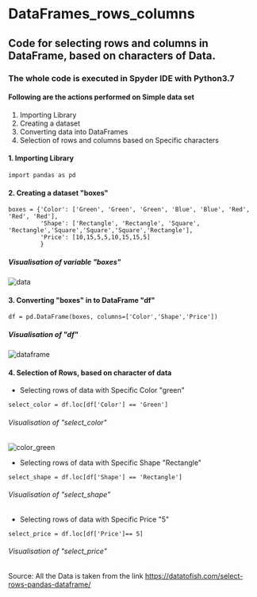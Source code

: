 # DataFrames_rows_columns

## Code for selecting rows and columns in DataFrame, based on characters of Data.

### The whole code is executed in Spyder IDE with Python3.7

#### Following are the actions performed on Simple data set

1. Importing Library
2. Creating a dataset
3. Converting data into DataFrames
4. Selection of rows and columns based on Specific characters
#### 1. Importing Library
```
import pandas as pd
```
#### 2. Creating a dataset "boxes"
```
boxes = {'Color': ['Green', 'Green', 'Green', 'Blue', 'Blue', 'Red', 'Red', 'Red'],
         'Shape': ['Rectangle', 'Rectangle', 'Square', 'Rectangle','Square','Square','Square','Rectangle'],
         'Price': [10,15,5,5,10,15,15,5]
         }
```
##### Visualisation of variable "boxes"
![data](https://user-images.githubusercontent.com/49682375/107990116-fee2ef80-6fd3-11eb-96e2-3b28df172552.JPG)
#### 3. Converting "boxes" in to DataFrame "df"
```
df = pd.DataFrame(boxes, columns=['Color','Shape','Price'])
```
##### Visualisation of "df"
![dataframe](https://user-images.githubusercontent.com/49682375/107990407-b6780180-6fd4-11eb-8c30-6d7307eb4bd0.JPG)

#### 4. Selection of Rows, based on character of data
* Selecting rows of data with Specific Color "green" 
```
select_color = df.loc[df['Color'] == 'Green']
```
###### Visualisation of "select_color"
![color_green](https://user-images.githubusercontent.com/49682375/107990997-f4c1f080-6fd5-11eb-84c4-10b4d67bbb04.JPG)

* Selecting rows of data with Specific Shape "Rectangle"
```
select_shape = df.loc[df['Shape'] == 'Rectangle']
```
###### Visualisation of "select_shape"

* Selecting rows of data with Specific Price "5"
```
select_price = df.loc[df['Price']== 5]
```
###### Visualisation of "select_price"


Source: All the Data is taken from the link <https://datatofish.com/select-rows-pandas-dataframe/>
